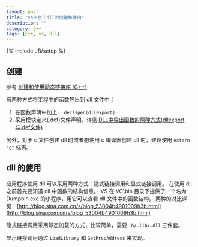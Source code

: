 ```yaml
---
layout: post
title: "vs平台下dll的创建和使用"
description: ""
category: C++
tags: [C++, vs, dll]
---
```

{% include JB/setup %}

## 创建

参考 [创建和使用动态链接库 (C++)](http://www.cnblogs.com/houkai/archive/2013/06/05/3119513.html)

有两种方式将工程中的函数导出到 dll 文件中：

  1. 在函数声明中加上 `__declspec(dllexport)`
  2. 采用模块定义(.def)文件声明。详见 [DLL中导出函数的两种方式(dllexport与.def文件)](http://www.cnblogs.com/enterBeijingThreetimes/archive/2010/08/04/1792099.html)

另外，对于 c 文件创建 dll 时或者想使用 c 编译器创建 dll 时，建议使用 `extern "C"` 标志。

## dll 的使用

应用程序使用 dll 可以采用两种方式：隐式链接调用和显式链接调用。
在使用 dll 之前首先要知道 dll 中函数的结构信息。
VS 在 VC\bin 目录下提供了一个名为 Dumpbin.exe 的小程序，用它可以查看 dll 文件中的函数结构。
两种的对比详见：[http://blog.sina.com.cn/s/blog_53004b4901009h3b.html](http://blog.sina.com.cn/s/blog_53004b4901009h3b.html)

隐式链接调用采用静态加载的方式，比较简单，需要 `.h/.lib/.dll` 三件套。

显示链接调用通过 `LoadLibrary` 和 `GetProcAddress` 来实现。

